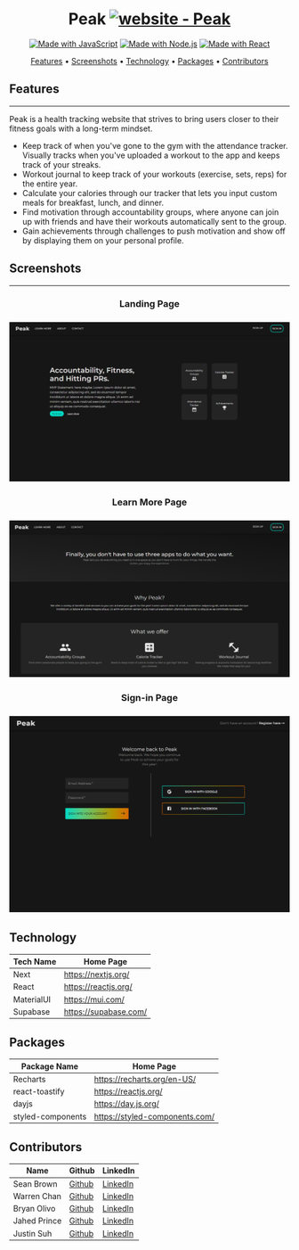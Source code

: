 <div align="center">

# Peak [![website - Peak](https://img.shields.io/badge/Website-Peak-03DAC5)](/CONTRIBUTING.md "Go to contributions doc")

[![Made with JavaScript](https://img.shields.io/badge/Made_with-JavaScript-yellow?logo=javascript&logoColor=white)](https://www.javascript.com/ "Go to JavaScript homepage")
[![Made with Node.js](https://img.shields.io/badge/Node.js->=16-2ea44f?logo=node.js&logoColor=white)](https://nodejs.org "Go to Node.js homepage")
[![Made with React](https://img.shields.io/badge/React-18-blue?logo=react&logoColor=white)](https://reactjs.org "Go to React homepage")

[Features](#features) •
[Screenshots](#screenshots) •
[Technology](#technology) •
[Packages](#packages) •
[Contributors](#contributors)

</div>

## Features

<hr/>
Peak is a health tracking website that strives to bring users closer to their fitness goals with a long-term mindset.

- Keep track of when you've gone to the gym with the attendance tracker. Visually tracks when you've uploaded a workout to the app and keeps track of your streaks.
- Workout journal to keep track of your workouts (exercise, sets, reps) for the entire year.
- Calculate your calories through our tracker that lets you input custom meals for breakfast, lunch, and dinner.
- Find motivation through accountability groups, where anyone can join up with friends and have their workouts automatically sent to the group.
- Gain achievements through challenges to push motivation and show off by displaying them on your personal profile.

## Screenshots

<hr />
<h3 align="center">Landing Page<h3>

<p align="center">
    <img src="./public/homepage.png" alt="peak landing page" width="738">
</p>

<h3 align="center">Learn More Page<h3>

<p align="center">
    <img src="./public/learn-more.PNG" alt="peak landing page" width="738">
</p>

<h3 align="center">Sign-in Page<h3>

<p align="center">
    <img src="./public/sign-in.png" alt="peak landing page" width="738">
</p>

## Technology

| Tech Name  | Home Page               |
| ---------- | ----------------------- |
| Next       | <https://nextjs.org/>   |
| React      | <https://reactjs.org/>  |
| MaterialUI | <https://mui.com/>      |
| Supabase   | <https://supabase.com/> |

## Packages

| Package Name      | Home Page                        |
| ----------------- | -------------------------------- |
| Recharts          | <https://recharts.org/en-US/>    |
| react-toastify    | <https://reactjs.org/>           |
| dayjs             | <https://day.js.org/>            |
| styled-components | <https://styled-components.com/> |

## Contributors

| Name         | Github                                    | LinkedIn                              |
| ------------ | ----------------------------------------- | ------------------------------------- |
| Sean Brown   | [Github](https://github.com/sbrown5757)   | [LinkedIn](https://www.linkedin.com/) |
| Warren Chan  | [Github](https://github.com/warrenchan13) | [LinkedIn](https://www.linkedin.com/) |
| Bryan Olivo  | [Github](https://github.com/olivob)       | [LinkedIn](https://www.linkedin.com/) |
| Jahed Prince | [Github](https://github.com/jahedprince)  | [LinkedIn](https://www.linkedin.com/) |
| Justin Suh   | [Github](https://github.com/justindjsuh)  | [LinkedIn](https://www.linkedin.com/) |
